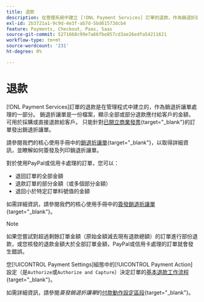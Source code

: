 ```yaml
---
title: 退款
description: 在管理系統中建立 [!DNL Payment Services] 訂單的退款，作為銷退折讓單處理的一部分。
exl-id: 2b3721a1-9c9d-4e3f-ab7d-5bd61573dcb4
feature: Payments, Checkout, Paas, Saas
source-git-commit: 5271668c99e7a66fbe857cd3ae26edfa54211621
workflow-type: tm+mt
source-wordcount: '231'
ht-degree: 0%

---
```


# 退款

[!DNL Payment Services]訂單的退款是在管理程式中建立的，作為銷退折讓單處理的一部分。 銷退折讓單是一份檔案，顯示全部或部分退款應付給客戶的金額，可用於採購或直接退款給客戶。 只能針對[已開立商業發票](https://experienceleague.adobe.com/en/docs/commerce-admin/stores-sales/order-management/invoices#create-an-invoice){target="_blank"}的訂單發出銷退折讓單。

請參閱我們的核心使用手冊中的[銷退折讓單](https://experienceleague.adobe.com/en/docs/commerce-admin/stores-sales/order-management/credit-memos/credit-memos){target="_blank"}，以取得詳細資訊，並瞭解如何簽發及列印銷退折讓單。

對於使用PayPal或信用卡處理的訂單，您可以：

* 退回訂單的全部金額
* 退款訂單的部分金額（或多個部分金額）
* 退回小於特定訂單料號值的金額

如需詳細資訊，請參閱我們的核心使用手冊中的[簽發銷退折讓單](https://experienceleague.adobe.com/en/docs/commerce-admin/stores-sales/order-management/credit-memos/credit-memo-create){target="_blank"}。

>[!NOTE]
>
>如果您嘗試對超過剩餘訂單金額（原始金額減去現有退款總額）的訂單進行部份退款，或您核發的退款金額大於全部訂單金額，PayPal或信用卡處理的訂單就會發生錯誤。

您[!UICONTROL Payment Settings]組態中的[!UICONTROL Payment Action]設定（是`Authorize`或`Authorize and Capture`）決定訂單的[基本退款工作流程](https://experienceleague.adobe.com/en/docs/commerce-admin/stores-sales/order-management/credit-memos/credit-memos#refund-workflow){target="_blank"}。

如需詳細資訊，請參閱&#x200B;_簽發銷退折讓單_&#x200B;的[付款動作設定區段](https://experienceleague.adobe.com/en/docs/commerce-admin/stores-sales/order-management/credit-memos/credit-memo-create#payment-action-setting){target="_blank"}。
